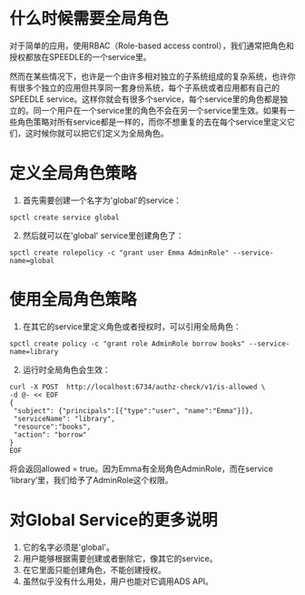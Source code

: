 # 什么时候需要全局角色

对于简单的应用，使用RBAC（Role-based access control），我们通常把角色和授权都放在SPEEDLE的一个service里。

然而在某些情况下，也许是一个由许多相对独立的子系统组成的复杂系统，也许你有很多个独立的应用但共享同一套身份系统，每个子系统或者应用都有自己的SPEEDLE service。这样你就会有很多个service，每个service里的角色都是独立的。同一个用户在一个service里的角色不会在另一个service里生效。如果有一些角色策略对所有service都是一样的，而你不想重复的去在每个service里定义它们，这时候你就可以把它们定义为全局角色。

# 定义全局角色策略

1. 首先需要创建一个名字为'global'的service：
```
spctl create service global
```

2. 然后就可以在'global' service里创建角色了：
```
spctl create rolepolicy -c "grant user Emma AdminRole" --service-name=global
```

# 使用全局角色策略

1. 在其它的service里定义角色或者授权时，可以引用全局角色：
```
spctl create policy -c "grant role AdminRole borrow books" --service-name=library
```

2. 运行时全局角色会生效：
```
curl -X POST  http://localhost:6734/authz-check/v1/is-allowed \
-d @- << EOF
{
 "subject": {"principals":[{"type":"user", "name":"Emma"}]},
 "serviceName": "library",
 "resource":"books",
 "action": "borrow"
}
EOF
```

将会返回allowed = true。因为Emma有全局角色AdminRole，而在service ‘library’里，我们给予了AdminRole这个权限。

# 对Global Service的更多说明
1. 它的名字必须是'global'。
2. 用户能够根据需要创建或者删除它，像其它的service。
3. 在它里面只能创建角色，不能创建授权。
4. 虽然似乎没有什么用处，用户也能对它调用ADS API。
